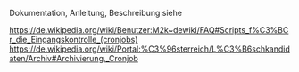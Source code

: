 Dokumentation, Anleitung, Beschreibung siehe

https://de.wikipedia.org/wiki/Benutzer:M2k~dewiki/FAQ#Scripts_f%C3%BCr_die_Eingangskontrolle_(cronjobs)
https://de.wikipedia.org/wiki/Portal:%C3%96sterreich/L%C3%B6schkandidaten/Archiv#Archivierung,_Cronjob